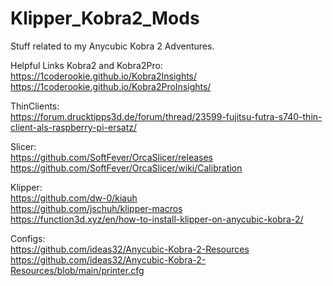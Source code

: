 # Klipper_Kobra2_Mods
Stuff related to my Anycubic Kobra 2 Adventures. <br>

Helpful Links Kobra2 and Kobra2Pro: <br>
	https://1coderookie.github.io/Kobra2Insights/ <br>
	https://1coderookie.github.io/Kobra2ProInsights/ <br>

ThinClients: <br>
	https://forum.drucktipps3d.de/forum/thread/23599-fujitsu-futra-s740-thin-client-als-raspberry-pi-ersatz/ <br>

Slicer:<br>
	https://github.com/SoftFever/OrcaSlicer/releases <br>
	https://github.com/SoftFever/OrcaSlicer/wiki/Calibration <br>

Klipper:<br>
	https://github.com/dw-0/kiauh <br>
	https://github.com/jschuh/klipper-macros <br>
	https://function3d.xyz/en/how-to-install-klipper-on-anycubic-kobra-2/ <br>

Configs:<br>
	https://github.com/ideas32/Anycubic-Kobra-2-Resources<br>
	https://github.com/ideas32/Anycubic-Kobra-2-Resources/blob/main/printer.cfg <br>

